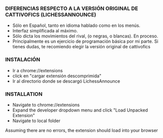 ### DIFERENCIAS RESPECTO A LA VERSIÓN ORIGINAL DE CATTIVOFICS (LICHESSANNOUNCE) ###
- Sólo en Español, tanto en idioma hablado como en los menús.
- Interfaz simplificada al máximo.
- Sólo dicta los movimientos del rival, (o negras, o blancas). En proceso.
- Principalmente es un ejercicio de programación básica por mi parte. Si tienes dudas, te recomiendo elegir la versión original de cattivofics

### INSTALACIÓN ###
- Ir a chrome://extensions
- click en "cargar extensión descomprimida"
- Ir al directorio donde se descargó LichessAnnounce
### INSTALLATION ###

- Navigate to chrome://extensions
- Expand the developer dropdown menu and click "Load Unpacked Extension"
- Navigate to local folder

Assuming there are no errors, the extension should load into your browser

